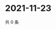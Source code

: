 # 2021-11-23

共 0 条

<!-- BEGIN WEIBO -->
<!-- 最后更新时间 Tue Nov 23 2021 15:11:39 GMT+0800 (China Standard Time) -->

<!-- END WEIBO -->

